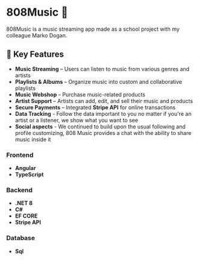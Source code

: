 # 808Music 🎵  

808Music is a music streaming app made as a school project with my colleague Marko Dogan.

## 🎯 Key Features  

- **Music Streaming** – Users can listen to music from various genres and artists  
- **Playlists & Albums** – Organize music into custom and collaborative playlists 
- **Music Webshop** – Purchase music-related products  
- **Artist Support** – Artists can add, edit, and sell their music and products 
- **Secure Payments** – Integrated **Stripe API** for online transactions  
- **Data Tracking** - Follow the data important to you no matter if you're an artist or a listener, we show what you want to see
- **Social aspects** - We continued to build upon the usual following and profile customizing, 808 Music provides a chat with the ability to share music inside it

  
### **Frontend**  
- **Angular** 
- **TypeScript** 

### **Backend**  
- **.NET 8** 
- **C#**
- **EF CORE**
- **Stripe API**  

### **Database**  
- **Sql** 

